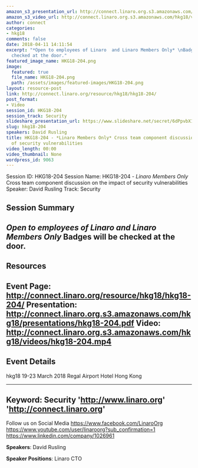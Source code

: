 ```yaml
---
amazon_s3_presentation_url: http://connect.linaro.org.s3.amazonaws.com/hkg18/presentations/hkg18-204.pdf
amazon_s3_video_url: http://connect.linaro.org.s3.amazonaws.com/hkg18/videos/hkg18-204.mp4
author: connect
categories:
- hkg18
comments: false
date: 2018-04-11 14:11:54
excerpt: "*Open to employees of Linaro  and Linaro Members Only* \nBadges will be
  checked at the door."
featured_image_name: HKG18-204.png
image:
  featured: true
  file_name: HKG18-204.png
  path: /assets/images/featured-images/HKG18-204.png
layout: resource-post
link: http://connect.linaro.org/resource/hkg18/hkg18-204/
post_format:
- Video
session_id: HKG18-204
session_track: Security
slideshare_presentation_url: https://www.slideshare.net/secret/6dPpvbX1Um2YRi
slug: hkg18-204
speakers: David Rusling
title: HKG18-204 - *Linaro Members Only* Cross team component discussion on the impact
  of security vulnerabilities
video_length: 00:00
video_thumbnail: None
wordpress_id: 9063
---
```


Session ID: HKG18-204
Session Name: HKG18-204 - *Linaro Members Only* Cross team component discussion on the impact of security vulnerabilities
Speaker: David Rusling
Track: Security


## Session Summary
*Open to employees of Linaro  and Linaro Members Only* 
Badges will be checked at the door. 
---------------------------------------------------
## Resources
Event Page: http://connect.linaro.org/resource/hkg18/hkg18-204/
Presentation: http://connect.linaro.org.s3.amazonaws.com/hkg18/presentations/hkg18-204.pdf
Video: http://connect.linaro.org.s3.amazonaws.com/hkg18/videos/hkg18-204.mp4
 ---------------------------------------------------
## Event Details
hkg18
19-23 March 2018 
Regal Airport Hotel Hong Kong

---------------------------------------------------
Keyword: Security
'http://www.linaro.org'
'http://connect.linaro.org'
---------------------------------------------------
Follow us on Social Media
https://www.facebook.com/LinaroOrg
https://www.youtube.com/user/linaroorg?sub_confirmation=1
https://www.linkedin.com/company/1026961

**Speakers**: David Rusling

**Speaker Positions**: Linaro CTO